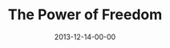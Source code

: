---
layout: message
category: message
series: "The Gift of Freedom"
title: "The Power of Freedom"
date: 2013-12-14-00-00
message_id: 835
sc-permalink-url: "http://soundcloud.com/crdschurch/the-power-of-freedom"
audio: "http://s3.amazonaws.com/crossroads-media/messages/audio/giftoffreedom_03_florence.mp3"
audio-duration: "38:12"
description: "Florence"
video: "http://s3.amazonaws.com/crossroads-media/messages/video/giftoffreedom_03_florence.mp4"
video-duration: "38:12"
yt-video-id: "_zy3PKVkPpo"
video-image: "http://s3.amazonaws.com/crossroads-media/images/giftoffreedom_03_fl_still.jpg"
tag: 
 - terry-phillips
 - florence
 - crossroads
 - crossroads-church
 - christmas
 - freedom
explicit: false
---